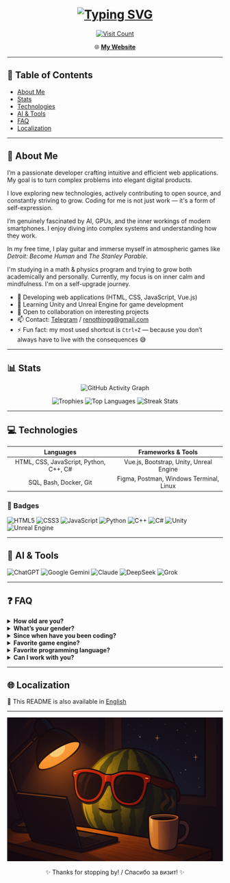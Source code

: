 <h1 align="center">
  <a href="https://git.io/typing-svg"><img src="https://readme-typing-svg.demolab.com?font=Consolas&weight=900&size=40&pause=1000&color=00F716&background=18181800&center=true&vCenter=true&random=true&width=500&lines=Welcome+to+my+GitHub" alt="Typing SVG" /></a>
</h1>

<p align="center">
  <a href="https://github.com/renothingg">
    <img src="https://count.getloli.com/get/@renothingg?theme=rule34" alt="Visit Count" />
  </a>
</p>

<p align="center">
  🌐 <a href="https://renothingg.github.io/ReNothingg/" target="_blank"><strong>My Website</strong></a>
</p>

---

## 📌 Table of Contents

- [About Me](#-about-me)
- [Stats](#-stats)
- [Technologies](#-technologies)
- [AI & Tools](#-ai--tools)
- [FAQ](#-faq)
- [Localization](#-localization)

---

## 🚀 About Me
I’m a passionate developer crafting intuitive and efficient web applications. My goal is to turn complex problems into elegant digital products.

I love exploring new technologies, actively contributing to open source, and constantly striving to grow. Coding for me is not just work — it's a form of self-expression.

I’m genuinely fascinated by AI, GPUs, and the inner workings of modern smartphones. I enjoy diving into complex systems and understanding how they work.

In my free time, I play guitar and immerse myself in atmospheric games like *Detroit: Become Human* and *The Stanley Parable*.

I'm studying in a math & physics program and trying to grow both academically and personally. Currently, my focus is on inner calm and mindfulness. I'm on a self-upgrade journey.

- 🔭 Developing web applications (HTML, CSS, JavaScript, Vue.js)
- 🌱 Learning Unity and Unreal Engine for game development
- 👯 Open to collaboration on interesting projects
- 📫 Contact: [Telegram](https://t.me/ReNothingg) / [renothingg@gmail.com](mailto:renothingg@gmail.com)
- ⚡ Fun fact: my most used shortcut is `Ctrl+Z` — because you don’t always have to live with the consequences 😅

---

## 📊 Stats

<p align="center">
  <img src="https://github-readme-activity-graph.vercel.app/graph?username=renothingg&bg_color=0d1117&color=58a6ff&line=58a6ff&point=58a6ff&area=true&area_color=161b22&radius=8&hide_border=true" alt="GitHub Activity Graph" />
</p>

<p align="center">
  <img src="https://github-profile-trophy.vercel.app/?username=renothingg&theme=onedark&no-bg=true&no-frame=true&margin-w=10&margin-h=10" alt="Trophies" />
  <img src="https://github-readme-stats.vercel.app/api/top-langs/?username=renothingg&layout=compact&langs_count=6&theme=onedark&hide_border=true" alt="Top Languages" />
  <img src="https://github-readme-streak-stats.herokuapp.com/?user=renothingg&theme=onedark&hide_border=true" alt="Streak Stats" />
</p>

---

## 💻 Technologies

| Languages                          | Frameworks & Tools                      |
|:----------------------------------:|:--------------------------------------:|
| HTML, CSS, JavaScript, Python, C++, C# | Vue.js, Bootstrap, Unity, Unreal Engine |
| SQL, Bash, Docker, Git            | Figma, Postman, Windows Terminal, Linux |

### 🔧 Badges

![HTML5](https://img.shields.io/badge/HTML5-E34F26?style=for-the-badge&logo=html5)
![CSS3](https://img.shields.io/badge/CSS3-1572B6?style=for-the-badge&logo=css3)
![JavaScript](https://img.shields.io/badge/JavaScript-F7DF1E?style=for-the-badge&logo=javascript)
![Python](https://img.shields.io/badge/Python-3776AB?style=for-the-badge&logo=python)
![C++](https://img.shields.io/badge/C++-00599C?style=for-the-badge&logo=c%2B%2B)
![C#](https://img.shields.io/badge/C%23-239120?style=for-the-badge&logo=c-sharp)
![Unity](https://img.shields.io/badge/Unity-000000?style=for-the-badge&logo=unity)
![Unreal Engine](https://img.shields.io/badge/Unreal_Engine-0E1128?style=for-the-badge&logo=unrealengine)

---

## 🤖 AI & Tools

![ChatGPT](https://img.shields.io/badge/ChatGPT-74AA9C?style=for-the-badge&logo=openai)
![Google Gemini](https://img.shields.io/badge/Google_Gemini-8E75B2?style=for-the-badge&logo=google)
![Claude](https://img.shields.io/badge/Claude-000000?style=for-the-badge&logo=anthropic)
![DeepSeek](https://img.shields.io/badge/DeepSeek-0066FF?style=for-the-badge&logo=deepseek)
![Grok](https://img.shields.io/badge/Grok-000000?style=for-the-badge&logo=grok)

---

## ❓ FAQ

<details>
  <summary><strong>How old are you?</strong></summary>
  Old enough to know `while(true)` is a bad idea. Not old enough to stop using it.
</details>

<details>
  <summary><strong>What’s your gender?</strong></summary>
  There’s an entrance and an exit — so I’m two-sided! The question is open, but I’m fully functional :)
</details>

<details>
  <summary><strong>Since when have you been coding?</strong></summary>
  Since 2015. Things were simpler back then — HTML didn’t pretend to be a language, and front-end/backend weren’t at war.
</details>

<details>
  <summary><strong>Favorite game engine?</strong></summary>
  Unity — at least before it started charging per character jump 🙃
</details>

<details>
  <summary><strong>Favorite programming language?</strong></summary>
  **C#** — like IKEA: convenient until you try assembling it in production.  
  **Python** — like cozy slippers: comfy, but not something you’d wear to production.
</details>

<details>
  <summary><strong>Can I work with you?</strong></summary>
  Sure! Just configure Git without Googling… and survive a code review by your past self.
</details>

---

## 🌐 Localization

📄 This README is also available in [English](lang/README-en.md)

---

<p align="center">
  <img src="../render1.png" alt="Render1" />
</p>

<p align="center">✨ Thanks for stopping by! / Спасибо за визит! ✨</p>
